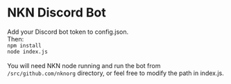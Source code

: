 # NKN Discord Bot
Add your Discord bot token to config.json.
<br>Then:<br>
`npm install`<br>
`node index.js`<br>
<br>
You will need NKN node running and run the bot from `/src/github.com/nknorg` directory, or feel free to modify the path in index.js.

